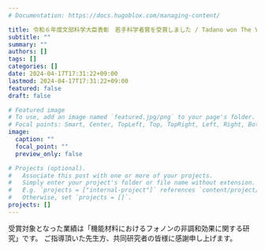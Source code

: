 ```yaml
---
# Documentation: https://docs.hugoblox.com/managing-content/

title: 令和６年度文部科学大臣表彰　若手科学者賞を受賞しました / Tadano won The Young Scientists’ Award by the Minister of Education, Culture, Sports, Science and Technology (MEXT)
subtitle: ""
summary: ""
authors: []
tags: []
categories: []
date: 2024-04-17T17:31:22+09:00
lastmod: 2024-04-17T17:31:22+09:00
featured: false
draft: false

# Featured image
# To use, add an image named `featured.jpg/png` to your page's folder.
# Focal points: Smart, Center, TopLeft, Top, TopRight, Left, Right, BottomLeft, Bottom, BottomRight.
image:
  caption: ""
  focal_point: ""
  preview_only: false

# Projects (optional).
#   Associate this post with one or more of your projects.
#   Simply enter your project's folder or file name without extension.
#   E.g. `projects = ["internal-project"]` references `content/project/deep-learning/index.md`.
#   Otherwise, set `projects = []`.
projects: []
---
```


受賞対象となった業績は「機能材料におけるフォノンの非調和効果に関する研究」です。
ご指導頂いた先生方、共同研究者の皆様に感謝申し上げます。
